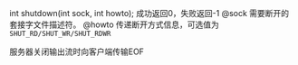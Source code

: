 int shutdown(int sock, int howto);
  成功返回0，失败返回-1
  @sock  需要断开的套接字文件描述符。
  @howto 传递断开方式信息，可选值为`SHUT_RD/SHUT_WR/SHUT_RDWR`

服务器关闭输出流时向客户端传输EOF
